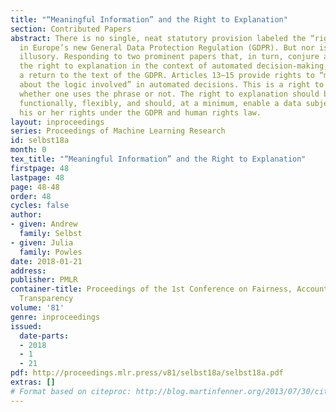 ```yaml
---
title: "“Meaningful Information” and the Right to Explanation"
section: Contributed Papers
abstract: There is no single, neat statutory provision labeled the “right to explanation”
  in Europe’s new General Data Protection Regulation (GDPR). But nor is such a right
  illusory. Responding to two prominent papers that, in turn, conjure and critique
  the right to explanation in the context of automated decision-making, we advocate
  a return to the text of the GDPR. Articles 13–15 provide rights to “meaningful information
  about the logic involved” in automated decisions. This is a right to explanation,
  whether one uses the phrase or not. The right to explanation should be interpreted
  functionally, flexibly, and should, at a minimum, enable a data subject to exercise
  his or her rights under the GDPR and human rights law.
layout: inproceedings
series: Proceedings of Machine Learning Research
id: selbst18a
month: 0
tex_title: "“Meaningful Information” and the Right to Explanation"
firstpage: 48
lastpage: 48
page: 48-48
order: 48
cycles: false
author:
- given: Andrew
  family: Selbst
- given: Julia
  family: Powles
date: 2018-01-21
address: 
publisher: PMLR
container-title: Proceedings of the 1st Conference on Fairness, Accountability and
  Transparency
volume: '81'
genre: inproceedings
issued:
  date-parts:
  - 2018
  - 1
  - 21
pdf: http://proceedings.mlr.press/v81/selbst18a/selbst18a.pdf
extras: []
# Format based on citeproc: http://blog.martinfenner.org/2013/07/30/citeproc-yaml-for-bibliographies/
---
```

